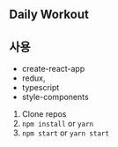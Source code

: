 ## Daily Workout

## 사용

- create-react-app
- redux,
- typescript
- style-components

1. Clone repos
2. `npm install` or `yarn`
3. `npm start` or `yarn start`
